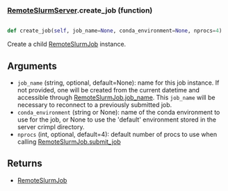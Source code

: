 ### [RemoteSlurmServer](RemoteSlurmServer.md).create_job (function)


```py

def create_job(self, job_name=None, conda_environment=None, nprocs=4)

```



Create a child [RemoteSlurmJob](RemoteSlurmJob.md) instance.

Arguments
-----------
* `job_name` (string, optional, default=None): name for this job instance.
    If not provided, one will be created from the current datetime and
    accessible through [RemoteSlurmJob.job_name](RemoteSlurmJob.job_name.md).  This `job_name` will
    be necessary to reconnect to a previously submitted job.
* `conda_environment` (string or None): name of the conda environment to
    use for the job, or None to use the 'default' environment stored in
    the server crimpl directory.
* `nprocs` (int, optional, default=4): default number of procs to use
    when calling [RemoteSlurmJob.submit_job](RemoteSlurmJob.submit_job.md)

Returns
---------
* [RemoteSlurmJob](RemoteSlurmJob.md)

